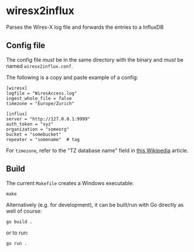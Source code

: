 # wiresx2influx
Parses the Wires-X log file and forwards the entries to a InfluxDB

## Config file

The config file *must* be in the same directory with the binary
and *must* be named `wiresx2influx.conf`.

The following is a copy and paste example of a config:

```
[wiresx]
logfile = "WiresAccess.log"
ingest_whole_file = false
timezone = "Europe/Zurich"

[influx]
server = "http://127.0.0.1:9999"
auth_token = "xyz"
organization = "someorg"
bucket = "somebucket"
repeater = "somename"  # tag
```

For `timezone`, refer to the "TZ database name" field in [this Wikipedia](https://en.wikipedia.org/wiki/List_of_tz_database_time_zones) article.

## Build

The current `Makefile` creates a Windows executable:

```
make
```

Alternatively (e.g. for development), it can be built/run with Go directly as well of course:

```
go build .
```

or to run:

```
go run .
```